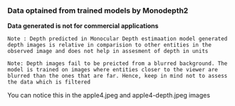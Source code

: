 ### Data optained from trained models by Monodepth2
**Data generated is not for commercial applications**

```shell
Note : Depth predicted in Monocular Depth estimaation model generated depth images is relative in comparision to other entities in the observed image and does not help in assesment of depth in units
```

```shell
Note: Depth images fail to be preicted from a blurred background. The model is trained on images where entities closer to the viewer are blurred than the ones that are far. Hence, keep in mind not to assess the data which is filtered
```
You can notice this in the apple4.jpeg and apple4-depth.jpeg images
